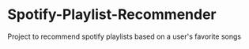 # Spotify-Playlist-Recommender
Project to recommend spotify playlists based on a user's favorite songs
